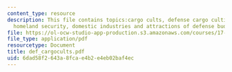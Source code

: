 ```yaml
---
content_type: resource
description: This file contains topics:cargo cults, defense cargo cultists, nations,
  homeland security, domestic industries and attractions of defense budget.
file: https://ol-ocw-studio-app-production.s3.amazonaws.com/courses/17-460-defense-politics-spring-2006/6dad58f2643a8fcae4b2e4eb02baf4ec_def_cargocults.pdf
file_type: application/pdf
resourcetype: Document
title: def_cargocults.pdf
uid: 6dad58f2-643a-8fca-e4b2-e4eb02baf4ec
---
```

